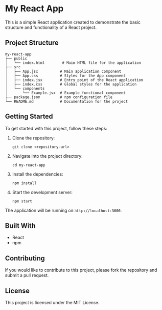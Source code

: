 # My React App

This is a simple React application created to demonstrate the basic structure and functionality of a React project.

## Project Structure

```
my-react-app
├── public
│   └── index.html        # Main HTML file for the application
├── src
│   ├── App.jsx          # Main application component
│   ├── App.css          # Styles for the App component
│   ├── index.jsx        # Entry point of the React application
│   ├── index.css        # Global styles for the application
│   └── components
│       └── Example.jsx  # Example functional component
├── package.json         # npm configuration file
└── README.md            # Documentation for the project
```

## Getting Started

To get started with this project, follow these steps:

1. Clone the repository:
   ```
   git clone <repository-url>
   ```

2. Navigate into the project directory:
   ```
   cd my-react-app
   ```

3. Install the dependencies:
   ```
   npm install
   ```

4. Start the development server:
   ```
   npm start
   ```

The application will be running on `http://localhost:3000`.

## Built With

- React
- npm

## Contributing

If you would like to contribute to this project, please fork the repository and submit a pull request. 

## License

This project is licensed under the MIT License.